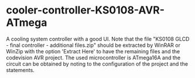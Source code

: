 # cooler-controller-KS0108-AVR-ATmega
A cooling system controller with a good UI. Note that the file "KS0108 GLCD - final controller - additional files.zip" should be extracted by WinRAR or WinZip with the option 'Extract Here' to have the remaining files and the codevision AVR project. The used microcontroller is ATmega16A and the circuit can be obtained by noting to the configuration of the project and the statements.



